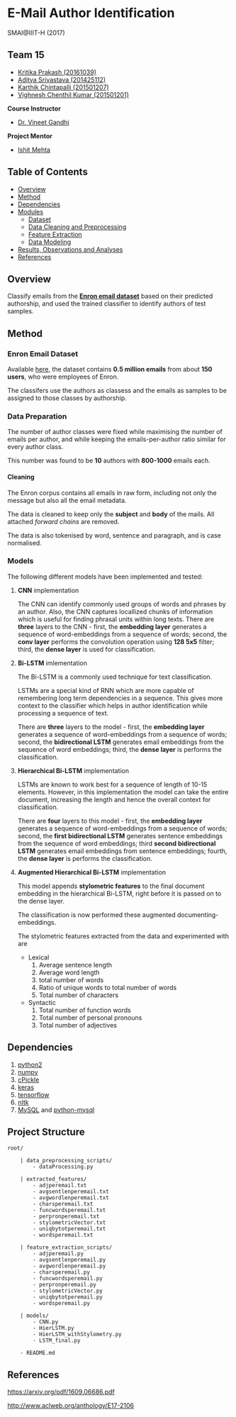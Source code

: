 # E-Mail Author Identification

SMAI@IIIT-H (2017)

## Team 15

- [Kritika Prakash (20161039)](https://github.com/Kritikalcoder)
- [Aditya Srivastava (201425112)](https://github.com/IamAdiSri)
- [Karthik Chintapalli (201501207)](https://github.com/karthikchintapalli)
- [Vighnesh Chenthil Kumar (201501201)](https://github.com/vighneshck)

**Course Instructor**
- [Dr. Vineet Gandhi](https://faculty.iiit.ac.in/~vgandhi/)

**Project Mentor**
- [Ishit Mehta](https://github.com/ishit)

## Table of Contents
- [Overview](https://github.com/IamAdiSri/smai-proj#overview)
- [Method](https://github.com/IamAdiSri/smai-proj#method)
- [Dependencies](https://github.com/IamAdiSri/smai-proj#dependencies)
- [Modules](https://github.com/IamAdiSri/smai-proj#modules)
    - [Dataset](https://github.com/IamAdiSri/smai-proj#dataset)
    - [Data Cleaning and Preprocessing](https://github.com/IamAdiSri/smai-proj#data-cleaning-and-preprocessing)
    - [Feature Extraction](https://github.com/IamAdiSri/smai-proj#feature-extraction)
    - [Data Modeling](https://github.com/IamAdiSri/smai-proj#data-modeling)
- [Results, Observations and Analyses](https://github.com/IamAdiSri/smai-proj#results-observations-and-analyses)
- [References](https://github.com/IamAdiSri/smai-proj#references)

## Overview

Classify emails from the [**Enron email dataset**](https://www.cs.cmu.edu/~enron/) based on their predicted authorship, and used the trained classifier to identify authors of test samples.

## Method

### Enron Email Dataset

Available [here](https://www.cs.cmu.edu/~enron/), the dataset contains **0.5 million emails** from about **150 users**, who were employees of Enron.

The classifers use the authors as classess and the emails as samples to be assigned to those classes by authorship.

### Data Preparation

The number of author classes were fixed while maximising the number of emails per author, and while keeping the emails-per-author ratio similar for every author class.

This number was found to be **10** authors with **800-1000** emails each.

#### Cleaning

The Enron corpus contains all emails in raw form, including not only the message but also all the email metadata.

The data is cleaned to keep only the **subject** and **body** of the mails. All attached *forward chains* are removed.

The data is also tokenised by word, sentence and paragraph, and is case normalised.

### Models

The following different models have been implemented and tested:

1. **CNN** implementation

    The CNN can identify commonly used groups of words and phrases by an author. Also, the CNN captures locallized chunks of information which is useful for finding phrasal units within long texts.
    There are **three** layers to the CNN - first, the **embedding layer** generates a sequence of word-embeddings from a sequence of words; second, the **conv layer** performs the convolution operation using **128 5x5** filter; third, the **dense layer** is used for classification.

2. **Bi-LSTM** imlementation

    The Bi-LSTM is a commonly used technique for text classification.

    LSTMs are a special kind of RNN which are more capable of remembering long term dependencies in a sequence. This gives more context to the classifier which helps in author identification while processing a sequence of text.

    There are **three** layers to the model - first, the **embedding layer** generates a sequence of word-embeddings from a sequence of words; second, the **bidirectional LSTM** generates email embeddings from the sequence of word embeddings; third, the **dense layer** is performs the classification.

3. **Hierarchical Bi-LSTM** implementation

    LSTMs are known to work best for a sequence of length of 10-15 elements. However, in this implementation the model can take the entire document, increasing the length and hence the overall context for classification.

    There are **four** layers to this model - first, the **embedding layer** generates a sequence of word-embeddings from a sequence of words; second, the **first bidirectional LSTM** generates sentence embeddings from the sequence of word embeddings; third **second bidirectional LSTM** generates email embeddings from sentence embeddings; fourth, the **dense layer** is performs the classification.

4. **Augmented Hierarchical Bi-LSTM** implementation

    This model appends **stylometric features** to the final document embedding in the hierarchical Bi-LSTM, right before it is passed on to the dense layer.

    The classification is now performed these augmented documenting-embeddings.

    The stylometric features extracted from the data and experimented with are
    - Lexical
        1. Average sentence length
        2. Average word length
        3. total number of words
        4. Ratio of unique words to total number of words
        5. Total number of characters
    - Syntactic
        1. Total number of function words
        2. Total number of personal pronouns
        3. Total number of adjectives

## Dependencies
1. [python2](https://python.org)
2. [numpy](https://numpy.org)
3. [cPickle](https://docs.python.org/2.2/lib/module-cPickle.html)
4. [keras](https://keras.io)
5. [tensorflow](https://tensorflow.org)
6. [nltk](https://nltk.org)
7. [MySQL](https://mysql.com) and [python-mysql](https://pypi.python.org/pypi/MySQL-python)

## Project Structure
    root/

        | data_preprocessing_scripts/
            - dataProcessing.py

        | extracted_features/
            - adjperemail.txt
            - avgsentlenperemail.txt
            - avgwordlenperemail.txt
            - charsperemail.txt
            - funcwordsperemail.txt
            - perpronperemail.txt
            - stylometricVector.txt
            - uniqbytotperemail.txt
            - wordsperemail.txt

        | feature_extraction_scripts/
            - adjperemail.py
            - avgsentlenperemail.py
            - avgwordlenperemail.py
            - charsperemail.py
            - funcwordsperemail.py
            - perpronperemail.py
            - stylometricVector.py
            - uniqbytotperemail.py
            - wordsperemail.py

        | models/
            - CNN.py
            - HierLSTM.py
            - HierLSTM_withStylometry.py
            - LSTM_final.py

        - README.md

## References
https://arxiv.org/pdf/1609.06686.pdf

http://www.aclweb.org/anthology/E17-2106
